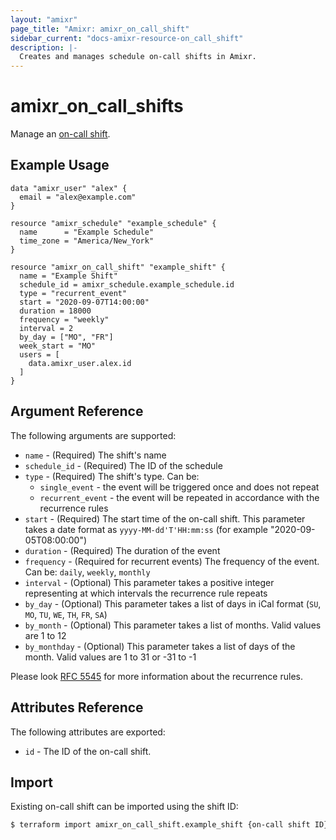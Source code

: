 ```yaml
---
layout: "amixr"
page_title: "Amixr: amixr_on_call_shift"
sidebar_current: "docs-amixr-resource-on_call_shift"
description: |-
  Creates and manages schedule on-call shifts in Amixr.
---
```


# amixr\_on_call_shifts

Manage an [on-call shift](https://api-docs.amixr.io/#on-call-shifts).

## Example Usage

```hcl
data "amixr_user" "alex" {
  email = "alex@example.com"
}

resource "amixr_schedule" "example_schedule" {
  name      = "Example Schedule"
  time_zone = "America/New_York"
}

resource "amixr_on_call_shift" "example_shift" {
  name = "Example Shift"
  schedule_id = amixr_schedule.example_schedule.id
  type = "recurrent_event"
  start = "2020-09-07T14:00:00"
  duration = 18000
  frequency = "weekly"
  interval = 2
  by_day = ["MO", "FR"]
  week_start = "MO"
  users = [
    data.amixr_user.alex.id
  ]
}

```

## Argument Reference

The following arguments are supported:

  * `name` - (Required) The shift's name
  * `schedule_id` - (Required) The ID of the schedule
  * `type` - (Required) The shift's type. Can be:
    - `single_event` - the event will be triggered once and does not repeat
    - `recurrent_event` - the event will be repeated in accordance with the recurrence rules
  * `start` - (Required) The start time of the on-call shift. This parameter takes a date format as `yyyy-MM-dd'T'HH:mm:ss` (for example "2020-09-05T08:00:00")
  * `duration` - (Required) The duration of the event
  * `frequency` - (Required for recurrent events) The frequency of the event. Can be: `daily`, `weekly`, `monthly`
  * `interval` - (Optional) This parameter takes a positive integer representing at which intervals the recurrence rule repeats
  * `by_day` - (Optional) This parameter takes a list of days in iCal format (`SU`, `MO`, `TU`, `WE`, `TH`, `FR`, `SA`)
  * `by_month` - (Optional) This parameter takes a list of months. Valid values are 1 to 12
  * `by_monthday` - (Optional) This parameter takes a list of days of the month. Valid values are 1 to 31 or -31 to -1
  
Please look [RFC 5545](https://tools.ietf.org/html/rfc5545#section-3.3.10) for more information about the recurrence rules.

## Attributes Reference

The following attributes are exported:

  * `id` - The ID of the on-call shift.
  

## Import

Existing on-call shift can be imported using the shift ID:

```sh
$ terraform import amixr_on_call_shift.example_shift {on-call shift ID}
```

